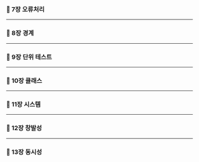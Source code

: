 ### 📌 7장 오류처리

---
### 📌 8장 경계

---
### 📌 9장 단위 테스트

---
### 📌 10장 클래스

---
### 📌 11장 시스템

---
### 📌 12장 창발성

---
### 📌 13장 동시성